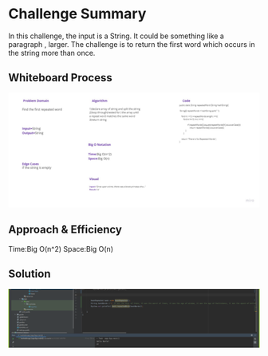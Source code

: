 # Challenge Summary

In this challenge, the input is a  String. It could be something like a paragraph , larger. The challenge is to return the first word which occurs in the string more than once.

## Whiteboard Process
![image](challenge31.jpg)

## Approach & Efficiency
Time:Big O(n^2)
Space:Big O(n)

## Solution
![image](repeatedResult.png)
